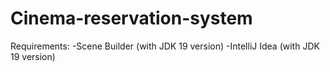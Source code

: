 # Cinema-reservation-system
Requirements:
-Scene Builder (with JDK 19 version)
-IntelliJ Idea (with JDK 19 version)
